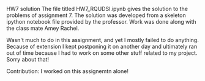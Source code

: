 HW7 solution
The file titled HW7_RQUDSI.ipynb gives the solution to the problems of assignment 7. The solution was developed from a skeleton ipython notebook file provided by the professor. Work was done along with the class mate Amey Rachel.

Wasn't much to do in this assignment, and yet I mostly failed to do anything. Because of extension I kept postponing it on another day and ultimately ran out of time because I had to work on some other stuff related to my project. Sorry about that!

Contribution: I worked on this assignemtn alone!
